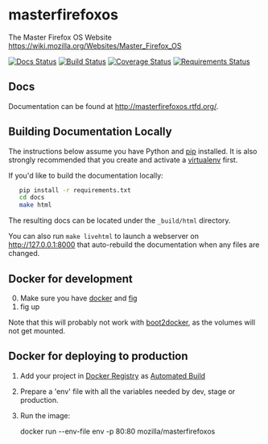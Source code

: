 masterfirefoxos
===============

The Master Firefox OS Website https://wiki.mozilla.org/Websites/Master_Firefox_OS

[![Docs Status](https://readthedocs.org/projects/masterfirefoxos/badge/?version=latest&style=)](http://masterfirefoxos.mozilla.org/)
[![Build Status](https://travis-ci.org/mozilla/masterfirefoxos.svg?branch=master)](https://travis-ci.org/mozilla/masterfirefoxos)
[![Coverage Status](https://coveralls.io/repos/mozilla/masterfirefoxos/badge.png?branch=master)](https://coveralls.io/r/mozilla/masterfirefoxos?branch=master)
[![Requirements Status](https://requires.io/github/mozilla/masterfirefoxos/requirements.svg?branch=master)](https://requires.io/github/mozilla/masterfirefoxos/requirements/?branch=master)

Docs
----

Documentation can be found at http://masterfirefoxos.rtfd.org/.


Building Documentation Locally
------------------------------
The instructions below assume you have Python and
[pip](https://pip.pypa.io/) installed. It is also
strongly recommended that you create and activate a
[virtualenv](https://virtualenv.pypa.io/) first.

If you'd like to build the documentation locally:

```sh
   pip install -r requirements.txt
   cd docs
   make html
```

The resulting docs can be located under the ``_build/html`` directory.

You can also run ``make livehtml`` to launch a webserver on
http://127.0.0.1:8000 that auto-rebuild the documentation when any files are
changed.

Docker for development
----------------------

0. Make sure you have [docker](https://docker.io) and [fig](https://pypi.python.org/pypi/fig)
1. fig up

Note that this will probably not work with
[boot2docker](https://github.com/boot2docker/boot2docker), as the
volumes will not get mounted.


Docker for deploying to production
-----------------------------------

1. Add your project in [Docker Registry](https://registry.hub.docker.com/) as [Automated Build](http://docs.docker.com/docker-hub/builds/)
2. Prepare a 'env' file with all the variables needed by dev, stage or production.
3. Run the image:

    docker run --env-file env -p 80:80 mozilla/masterfirefoxos



